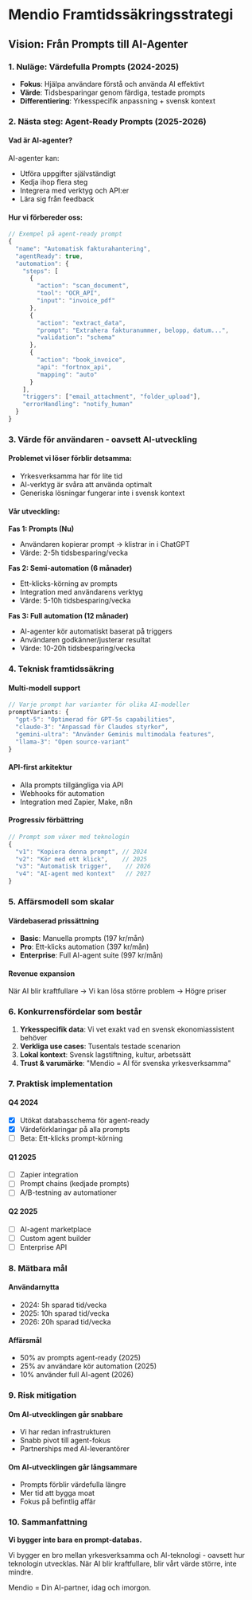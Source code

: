# Mendio Framtidssäkringsstrategi

## Vision: Från Prompts till AI-Agenter

### 1. Nuläge: Värdefulla Prompts (2024-2025)
- **Fokus**: Hjälpa användare förstå och använda AI effektivt
- **Värde**: Tidsbesparingar genom färdiga, testade prompts
- **Differentiering**: Yrkesspecifik anpassning + svensk kontext

### 2. Nästa steg: Agent-Ready Prompts (2025-2026)

#### Vad är AI-agenter?
AI-agenter kan:
- Utföra uppgifter självständigt
- Kedja ihop flera steg
- Integrera med verktyg och API:er
- Lära sig från feedback

#### Hur vi förbereder oss:
```typescript
// Exempel på agent-ready prompt
{
  "name": "Automatisk fakturahantering",
  "agentReady": true,
  "automation": {
    "steps": [
      {
        "action": "scan_document",
        "tool": "OCR_API",
        "input": "invoice_pdf"
      },
      {
        "action": "extract_data",
        "prompt": "Extrahera fakturanummer, belopp, datum...",
        "validation": "schema"
      },
      {
        "action": "book_invoice",
        "api": "fortnox_api",
        "mapping": "auto"
      }
    ],
    "triggers": ["email_attachment", "folder_upload"],
    "errorHandling": "notify_human"
  }
}
```

### 3. Värde för användaren - oavsett AI-utveckling

#### Problemet vi löser förblir detsamma:
- Yrkesverksamma har för lite tid
- AI-verktyg är svåra att använda optimalt
- Generiska lösningar fungerar inte i svensk kontext

#### Vår utveckling:

**Fas 1: Prompts (Nu)**
- Användaren kopierar prompt → klistrar in i ChatGPT
- Värde: 2-5h tidsbesparing/vecka

**Fas 2: Semi-automation (6 månader)**
- Ett-klicks-körning av prompts
- Integration med användarens verktyg
- Värde: 5-10h tidsbesparing/vecka

**Fas 3: Full automation (12 månader)**
- AI-agenter kör automatiskt baserat på triggers
- Användaren godkänner/justerar resultat
- Värde: 10-20h tidsbesparing/vecka

### 4. Teknisk framtidssäkring

#### Multi-modell support
```typescript
// Varje prompt har varianter för olika AI-modeller
promptVariants: {
  "gpt-5": "Optimerad för GPT-5s capabilities",
  "claude-3": "Anpassad för Claudes styrkor",
  "gemini-ultra": "Använder Geminis multimodala features",
  "llama-3": "Open source-variant"
}
```

#### API-first arkitektur
- Alla prompts tillgängliga via API
- Webhooks för automation
- Integration med Zapier, Make, n8n

#### Progressiv förbättring
```typescript
// Prompt som växer med teknologin
{
  "v1": "Kopiera denna prompt", // 2024
  "v2": "Kör med ett klick",    // 2025
  "v3": "Automatisk trigger",    // 2026
  "v4": "AI-agent med kontext"   // 2027
}
```

### 5. Affärsmodell som skalar

#### Värdebaserad prissättning
- **Basic**: Manuella prompts (197 kr/mån)
- **Pro**: Ett-klicks automation (397 kr/mån)
- **Enterprise**: Full AI-agent suite (997 kr/mån)

#### Revenue expansion
När AI blir kraftfullare → Vi kan lösa större problem → Högre priser

### 6. Konkurrensfördelar som består

1. **Yrkesspecifik data**: Vi vet exakt vad en svensk ekonomiassistent behöver
2. **Verkliga use cases**: Tusentals testade scenarion
3. **Lokal kontext**: Svensk lagstiftning, kultur, arbetssätt
4. **Trust & varumärke**: "Mendio = AI för svenska yrkesverksamma"

### 7. Praktisk implementation

#### Q4 2024
- [x] Utökat databasschema för agent-ready
- [x] Värdeförklaringar på alla prompts
- [ ] Beta: Ett-klicks prompt-körning

#### Q1 2025
- [ ] Zapier integration
- [ ] Prompt chains (kedjade prompts)
- [ ] A/B-testning av automationer

#### Q2 2025
- [ ] AI-agent marketplace
- [ ] Custom agent builder
- [ ] Enterprise API

### 8. Mätbara mål

#### Användarnytta
- 2024: 5h sparad tid/vecka
- 2025: 10h sparad tid/vecka
- 2026: 20h sparad tid/vecka

#### Affärsmål
- 50% av prompts agent-ready (2025)
- 25% av användare kör automation (2025)
- 10% använder full AI-agent (2026)

### 9. Risk mitigation

#### Om AI-utvecklingen går snabbare
- Vi har redan infrastrukturen
- Snabb pivot till agent-fokus
- Partnerships med AI-leverantörer

#### Om AI-utvecklingen går långsammare
- Prompts förblir värdefulla längre
- Mer tid att bygga moat
- Fokus på befintlig affär

### 10. Sammanfattning

**Vi bygger inte bara en prompt-databas.**

Vi bygger en bro mellan yrkesverksamma och AI-teknologi - oavsett hur teknologin utvecklas. När AI blir kraftfullare, blir vårt värde större, inte mindre.

Mendio = Din AI-partner, idag och imorgon.
